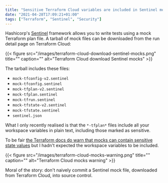 ```yaml
---
title: "Sensitive Terraform Cloud variables are included in Sentinel mocks"
date: "2021-04-28T17:09:21+01:00"
tags: ["Terraform", "Sentinel", "Security"]
---
```


Hashicorp's [Sentinel](https://www.hashicorp.com/sentinel) framework allows you
to write tests using a mock Terraform plan file. A tarball of mock files can be
downloaded from the run detail page on Terraform Cloud:

{{< figure src="/images/terraform-cloud-download-sentinel-mocks.png" title="" caption="" alt="Terraform Cloud download Sentinel mocks" >}}

The tarball includes these files:

- `mock-tfconfig-v2.sentinel`
- `mock-tfconfig.sentinel`
- `mock-tfplan-v2.sentinel`
- `mock-tfplan.sentinel`
- `mock-tfrun.sentinel`
- `mock-tfstate-v2.sentinel`
- `mock-tfstate.sentinel`
- `sentinel.json`

What I only recently realised is that the `*-tfplan*` files include all your
workspace variables in plain text, including those marked as sensitive.

To be fair
[the Terraform docs do warn that mocks can contain sensitive state values](https://learn.hashicorp.com/tutorials/terraform/sentinel-testing?in=terraform/policy)
but I hadn't expected the workspace variables to be included.

{{< figure src="/images/terraform-cloud-mocks-warning.png" title="" caption="" alt="Terraform Cloud mocks warning" >}}

Moral of the story: don't naively commit a Sentinel mock file, downloaded from
Terraform Cloud, into source control.

